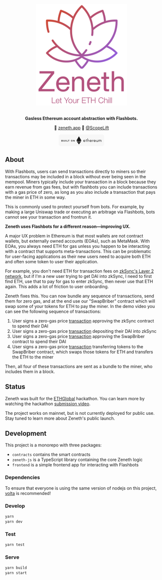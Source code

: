 <div align="center">
	<img width="300" src="readme/zeneth-logo-with-text.png" alt="Zeneth Logo">
	<br />
	<br />
</div>

<p align="center">
	<b>Gasless Ethereum account abstraction with Flashbots.</b>
</p>

<p align="center">
	🚀 <a href="http://zeneth.app">zeneth.app</a>
	🚧 <a href="https://twitter.com/ScopeLift">@ScopeLift</a>
</p>

<div align="center">
	<img width="150" src="readme/ethereum-badge-light.png" alt="Ethereum Badge">
	<br />
</div>

## About

With Flashbots, users can send transactions directly to miners so their transactions may be included in a block without ever being seen in the mempool. Miners typically include your transaction in a block because they earn revenue from gas fees, but with flashbots you can include transactions with a gas price of zero, as long as you also include a transaction that pays the miner in ETH in some way.

This is commonly used to protect yourself from bots. For example, by making a large Uniswap trade or executing an arbitrage via Flashbots, bots cannot see your transaction and frontrun it.

**Zeneth uses Flashbots for a different reason—improving UX.**

A major UX problem in Ethereum is that most wallets are not contract wallets, but externally owned accounts (EOAs), such as MetaMask. With EOAs, you always need ETH for gas unless you happen to be interacting with a contract that supports meta-transactions. This can be problematic for user-facing applications as their new users need to acquire both ETH and often some token to user their application.

For example, you don't need ETH for transaction fees on [zkSync's Layer 2 network](https://zksync.io/), but if I'm a new user trying to get DAI into zkSync, I need to first find ETH, use that to pay for gas to enter zkSync, then never use that ETH again. This adds a lot of friction to user onboarding.

Zeneth fixes this. You can now bundle any sequence of transactions, send them for zero gas, and at the end use our "SwapBriber" contract which will swap some of your tokens for ETH to pay the miner. In the demo video you can see the following sequence of transactions:

1. User signs a zero-gas price [transaction](https://etherscan.io/tx/0x5bcf4ce03c6c1ec442f5572d857c37991143a481d7be52c5400231f8587a4e17) approving the zkSync contract to spend their DAI 
2. User signs a zero-gas price [transaction](https://etherscan.io/tx/0x3df79d261af35c6b9bf7a69c3ee1be9a5f7d558cd19595acac761e0bd10cb629) depositing their DAI into zkSync 
3. User signs a zero-gas price [transaction](https://etherscan.io/tx/0x29f2507ca6bd010cbafbc863078d90ce8e79ad2d2288b44927125c50454c8d07) approving the SwapBriber contract to spend their DAI 
4. User signs a zero-gas price [transaction](https://etherscan.io/tx/0x90f16b53efde82ad4cb3eed92c43bb8bf234b6009d1d24a8ec51c4be5052dd7f) transferring tokens to the SwapBriber contract, which swaps those tokens for ETH and transfers the ETH to the miner

Then, all four of these transactions are sent as a bundle to the miner, who includes them in a block.

## Status

Zeneth was built for the [ETHGlobal](https://ethglobal.co/) hackathon. You can learn more by watching the hackathon [submission video](https://www.youtube.com/watch?v=lTivZBhqltY).

The project works on mainnet, but is not currently deployed for public use. Stay tuned to learn more about Zeneth's public launch.


## Development

This project is a monorepo with three packages:

- `contracts` contains the smart contracts
- `zeneth-js` is a TypeScript library containing the core Zeneth logic
- `frontend` is a simple frontend app for interacting with Flashbots

### Dependencies

To ensure that everyone is using the same version of nodejs on this project, [volta](https://volta.sh) is recommended!

### Develop

```sh
yarn
yarn dev
```

### Test

```sh
yarn test
```

### Serve

```sh
yarn build
yarn start
```

